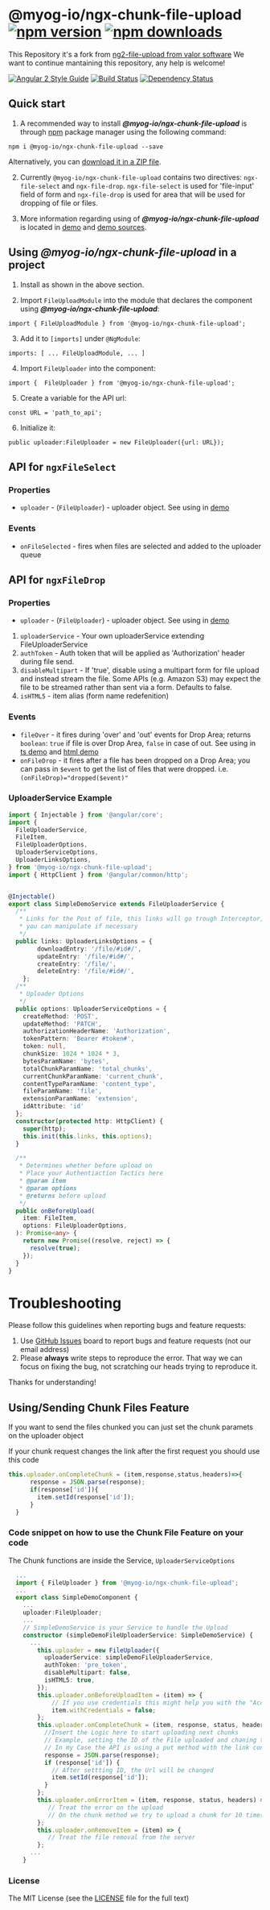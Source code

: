 # @myog-io/ngx-chunk-file-upload [![npm version](https://badge.fury.io/js/%40myog-io%2Fngx-chunk-file-upload-base.svg)](https://badge.fury.io/js/%40myog-io%2Fngx-chunk-file-upload-base) [![npm downloads](https://img.shields.io/npm/dm/@myog-io/ngx-chunk-file-upload.svg)](https://npmjs.org/@myog-io/ngx-chunk-file-upload)

This Repository it's a fork from [ng2-file-upload from valor software](https://github.com/valor-software/ng2-file-upload)
We want to continue mantaining this repository, any help is welcome!

[![Angular 2 Style Guide](https://mgechev.github.io/angular2-style-guide/images/badge.svg)](https://github.com/mgechev/angular2-style-guide)
[![Build Status](https://travis-ci.org/myog-io/ngx-chunk-file-upload.svg?branch=master)](https://travis-ci.org/myog-io/ngx-chunk-file-upload.svg?branch=master)
[![Dependency Status](https://david-dm.org/myog-io/ngx-chunk-file-upload.svg)](https://david-dm.org/myog-io/ngx-chunk-file-upload)

## Quick start

1. A recommended way to install ***@myog-io/ngx-chunk-file-upload*** is through [npm](https://www.npmjs.com/search?q=@myog-io/ngx-chunk-file-upload) package manager using the following command:

  `npm i @myog-io/ngx-chunk-file-upload --save`

  Alternatively, you can [download it in a ZIP file](https://github.com/myog-io/ngx-chunk-file-upload/archive/master.zip).

2. Currently `@myog-io/ngx-chunk-file-upload` contains two directives: `ngx-file-select` and `ngx-file-drop`. `ngx-file-select` is used for 'file-input' field of form and
  `ngx-file-drop` is used for area that will be used for dropping of file or files.

3. More information regarding using of ***@myog-io/ngx-chunk-file-upload*** is located in
  [demo](http://valor-software.github.io/@myog-io/ngx-chunk-file-upload/) and [demo sources](https://github.com/myog-io/ngx-chunk-file-upload/tree/master/demo).
  
## Using ***@myog-io/ngx-chunk-file-upload*** in a project

1. Install as shown in the above section.

2. Import `FileUploadModule` into the module that declares the component using ***@myog-io/ngx-chunk-file-upload***:

```import { FileUploadModule } from '@myog-io/ngx-chunk-file-upload';```

3. Add it to `[imports]` under `@NgModule`:

```imports: [ ... FileUploadModule, ... ]```

4. Import `FileUploader` into the component:

```import {  FileUploader } from '@myog-io/ngx-chunk-file-upload';```

5. Create a variable for the API url:

```const URL = 'path_to_api';```

6. Initialize it:

```public uploader:FileUploader = new FileUploader({url: URL}); ```

## API for `ngxFileSelect`

### Properties

  - `uploader` - (`FileUploader`) - uploader object. See using in [demo](https://github.com/myog-io/ngx-chunk-file-upload/blob/master/demo/components/file-upload/simple-demo.ts)

### Events
 - `onFileSelected` - fires when files are selected and added to the uploader queue

## API for `ngxFileDrop`

### Properties

  - `uploader` - (`FileUploader`) - uploader object. See using in [demo](https://github.com/myog-io/ngx-chunk-file-upload/blob/master/demo/components/file-upload/simple-demo.ts)


  1. `uploaderService` - Your own uploaderService extending FileUploaderService
  2. `authToken` - Auth token that will be applied as 'Authorization' header during file send.
  3. `disableMultipart` - If 'true', disable using a multipart form for file upload and instead stream the file. Some APIs (e.g. Amazon S3) may expect the file to be streamed rather than sent via a form. Defaults to false.
  4. `isHTML5` - item alias (form name redefenition)
 
  

### Events

  - `fileOver` - it fires during 'over' and 'out' events for Drop Area; returns `boolean`: `true` if file is over Drop Area, `false` in case of out.
  See using in [ts demo](https://github.com/myog-io/ngx-chunk-file-upload/blob/master/demo/components/file-upload/simple-demo.ts) and
  [html demo](https://github.com/myog-io/ngx-chunk-file-upload/blob/master/demo/components/file-upload/simple-demo.html)
  - `onFileDrop` - it fires after a file has been dropped on a Drop Area; you can pass in `$event` to get the list of files that were dropped. i.e. `(onFileDrop)="dropped($event)"`

### UploaderService Example
 
```typescript
import { Injectable } from '@angular/core';
import {
  FileUploaderService,
  FileItem,
  FileUploaderOptions,
  UploaderServiceOptions,
  UploaderLinksOptions,
} from '@myog-io/ngx-chunk-file-upload';
import { HttpClient } from '@angular/common/http';


@Injectable()
export class SimpleDemoService extends FileUploaderService {
  /**
   * Links for the Post of file, this links will go trough Interceptor, 
   * you can manipulate if necessary 
   */
  public links: UploaderLinksOptions = {
		downloadEntry: '/file/#id#/',
		updateEntry: '/file/#id#/',
		createEntry: '/file/',
		deleteEntry: '/file/#id#/',
	};
  /**
   * Uploader Options
   */
  public options: UploaderServiceOptions = {
    createMethod: 'POST',
    updateMethod: 'PATCH',
    authorizationHeaderName: 'Authorization',
    tokenPattern: 'Bearer #token#',
    token: null,
    chunkSize: 1024 * 1024 * 3,
    bytesParamName: 'bytes',
    totalChunkParamName: 'total_chunks',
    currentChunkParamName: 'current_chunk',
    contentTypeParamName: 'content_type',
    fileParamName: 'file',
    extensionParamName: 'extension',
    idAttribute: 'id'
  };
  constructor(protected http: HttpClient) {
    super(http);
    this.init(this.links, this.options);
  }

  /**
   * Determines whether before upload on
   * Place your Authentiaction Tactics here
   * @param item
   * @param options
   * @returns before upload
   */
  public onBeforeUpload(
    item: FileItem,
    options: FileUploaderOptions,
  ): Promise<any> {
    return new Promise((resolve, reject) => {
      resolve(true);
    });
  }
}
```


# Troubleshooting

Please follow this guidelines when reporting bugs and feature requests:

1. Use [GitHub Issues](https://github.com/myog-io/ngx-chunk-file-upload/issues) board to report bugs and feature requests (not our email address)
2. Please **always** write steps to reproduce the error. That way we can focus on fixing the bug, not scratching our heads trying to reproduce it.

Thanks for understanding!

## Using/Sending Chunk Files Feature
  
  If you want to send the files chunked you can just set the chunk paramets on the uploader object

  If your chunk request changes the link after the first request you should use this code
  ```typescript
  this.uploader.onCompleteChunk = (item,response,status,headers)=>{
        response = JSON.parse(response);
        if(response['id']){
          item.setId(response['id']);
        }
    }
  ```

### Code snippet on how to use the Chunk File Feature on your code
  The Chunk functions are inside the Service, ```UploaderServiceOptions```
  ```typescript
    ...
    import { FileUploader } from '@myog-io/ngx-chunk-file-upload';
    ...
    export class SimpleDemoComponent {
      ...
      uploader:FileUploader;
      ...
      // SimpleDemoService is your Service to handle the Upload
      constructor (simpleDemoFileUploaderService: SimpleDemoService) {
        ...
          this.uploader = new FileUploader({
            uploaderService: simpleDemoFileUploaderService,
            authToken: 'pre_token',
            disableMultipart: false,
            isHTML5: true,
          });
          this.uploader.onBeforeUploadItem = (item) => {
              // If you use credentials this might help you with the "Access-Control-Allow-Origin" error
              item.withCredentials = false;
          };
          this.uploader.onCompleteChunk = (item, response, status, headers) => {
            //Insert the Logic here to start uploading next chunks
            // Example, setting the ID of the File uploaded and chaning the link for the next request
            // In my Case the API is using a put method with the link containing the PK of the object
            response = JSON.parse(response);
            if (response['id']) {
              // After settting ID, the Url will be changed
              item.setId(response['id']);
            }
          };
          this.uploader.onErrorItem = (item, response, status, headers) => {
             // Treat the error on the upload
             // On the chunk method we try to upload a chunk for 10 times before triggering this error
          };
          this.uploader.onRemoveItem = (item) => {
             // Treat the file removal from the server
          };
        ...
      }
  ```


### License

The MIT License (see the [LICENSE](https://github.com/myog-io/ngx-chunk-file-upload/blob/master/LICENSE) file for the full text)
